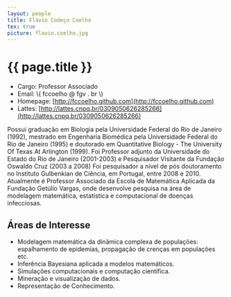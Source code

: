 ```yaml
---
layout: people
title: Flávio Codeço Coelho
tex: true
picture: flavio.coelho.jpg
---
```


# {{ page.title }}

- Cargo: Professor Associado
- Email: \\( fccoelho @ fgv . br \\)
- Homepage: [http://fccoelho.github.com](http://fccoelho.github.com)
- Lattes: [http://lattes.cnpq.br/0309050626285266](http://lattes.cnpq.br/0309050626285266)

Possui graduação em Biologia pela Universidade Federal do Rio de
Janeiro (1992), mestrado em Engenharia Biomédica pela Universidade
Federal do Rio de Janeiro (1995) e doutorado em Quantitative Biology -
The University Of Texas At Arlington (1999). Foi Professor adjunto da
Universidade do Estado do Rio de Janeiro (2001-2003) e Pesquisador
Visitante da Fundação Oswaldo Cruz (2003 a 2008) Foi pesquisador a
nível de pós doutoramento no Instituto Gulbenkian de Ciência, em
Portugal, entre 2008 e 2010. Atualmente é Professor Associado da
Escola de Matemática Aplicada da Fundação Getúlio Vargas, onde
desenvolve pesquisa na área de modelagem matemática, estatística e
computacional de doenças infecciosas.

## Áreas de Interesse

- Modelagem matemática da dinâmica complexa de populações:
  espalhamento de epidemias, propagação de crenças em populações etc.
- Inferência Bayesiana aplicada a modelos matemáticos.
- Simulações computacionais e computação científica.
- Mineração e visualização de dados.
- Representação de Conhecimento.


 

